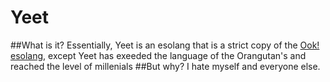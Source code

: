 # Yeet

##What is it?
Essentially, Yeet is an esolang that is a strict copy of the [Ook! esolang](https://esolangs.org/wiki/ook!), except Yeet has exeeded the language of the Orangutan's and reached the level of millenials 
##But why?
I hate myself and everyone else.
